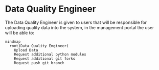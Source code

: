 # Data Quality Engineer
The Data Quality Engineer is given to users that will be responsible for uploading quality data into the system, in the management portal the user will be able to:

```mermaid
mindmap
  root)Data Quality Engineer(
    Upload Data
    Request additional python modules
    Request additional git forks
    Request push git branch
```
